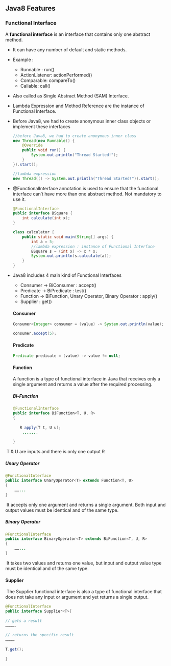 ## Java8 Features



### Functional Interface

A **functional interface** is an interface that contains only one abstract method.

- It can have any number of default and static methods.

- Example : 

    - Runnable : run()
    - ActionListener: actionPerformed()
    - Comparable: compareTo()
    - Callable: call()

- Also called as Single Abstract Method (SAM) Interface.

- Lambda Expression and Method Reference are the instance of Functional Interface.

- Before Java8, we had to create anonymous inner class objects or implement these interfaces

    ```java
    //before Java8, we had to create anonymous inner class
    new Thread(new Runnable() {
        @Override
        public void run() {
            System.out.println("Thread Started!");
        }
    }).start();
    
    //lambda expression
    new Thread(() -> System.out.println("Thread Started!")).start();
    ```

- @FunctionalInterface annotation is used to ensure that the functional interface can’t have more than one abstract method. Not mandatory to use it.

    ```java
    @FunctionalInterface
    public interface BSquare {
        int calculate(int x);
    }
    
    class calculator {
        public static void main(String[] args) {
            int a = 5;
            //lambda expression : instance of Functional Interface
            BSquare s = (int x) -> x * x;
            System.out.println(s.calculate(a));
        }
    }
    ```

- Java8 includes 4 main kind of Functional Interfaces

    - Consumer -> BiConsumer : accept()
    - Predicate -> BiPredicate : test()
    - Function -> BiFunction, Unary Operator, Binary Operator : apply()
    - Supplier : get()

    #### Consumer

    ```java
    Consumer<Integer> consumer = (value) -> System.out.println(value);
    
    consumer.accept(5);
    ```

    #### Predicate

    ```java
    Predicate predicate = (value) -> value != null;
    ```

    #### Function

    A function is a type of functional interface in Java that receives only a single argument and returns a value after the required processing.

    ##### Bi-Function

    ```java
    @FunctionalInterface
    public interface BiFunction<T, U, R> 
    {
     
       R apply(T t, U u);
        .......
     
    }
    ```

​		T & U are inputs and there is only one output R

##### 		Unary Operator

```java
@FunctionalInterface
public interface UnaryOperator<T> extends Function<T, U> 
{
    ……...	
}
```

​		It accepts only one argument and returns a single argument. Both input and output values must be identical and of the same type.		

##### 		Binary Operator

```java
@FunctionalInterface
public interface BinaryOperator<T> extends BiFunction<T, U, R> 
{
    ……...
}
```

​		It takes two values and returns one value, but input and output value type must be identical and of the same type.

#### 	Supplier

​	The Supplier functional interface is also a type of functional interface that does not take any input or argument and yet returns a single output.  

```java
@FunctionalInterface
public interface Supplier<T>{
 
// gets a result
………….
 
// returns the specific result
…………
 
T.get();
 
}
```